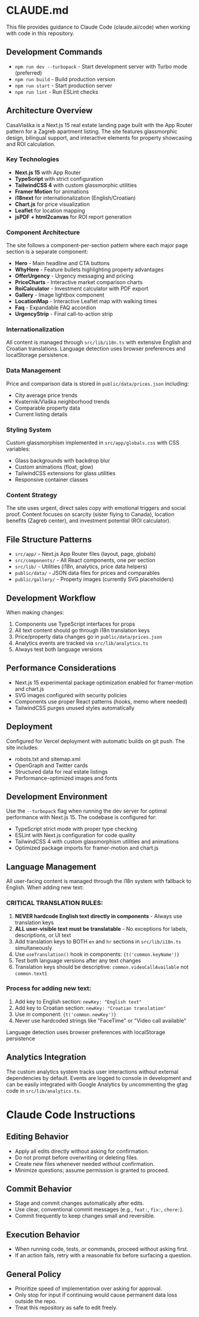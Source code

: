 # CLAUDE.md

This file provides guidance to Claude Code (claude.ai/code) when working with code in this repository.

## Development Commands

- `npm run dev --turbopack` - Start development server with Turbo mode (preferred)
- `npm run build` - Build production version
- `npm run start` - Start production server
- `npm run lint` - Run ESLint checks

## Architecture Overview

CasaVlaška is a Next.js 15 real estate landing page built with the App Router pattern for a Zagreb apartment listing. The site features glassmorphic design, bilingual support, and interactive elements for property showcasing and ROI calculation.

### Key Technologies

- **Next.js 15** with App Router
- **TypeScript** with strict configuration
- **TailwindCSS 4** with custom glassmorphic utilities
- **Framer Motion** for animations
- **i18next** for internationalization (English/Croatian)
- **Chart.js** for price visualization
- **Leaflet** for location mapping
- **jsPDF + html2canvas** for ROI report generation

### Component Architecture

The site follows a component-per-section pattern where each major page section is a separate component:

- **Hero** - Main headline and CTA buttons
- **WhyHere** - Feature bullets highlighting property advantages
- **OfferUrgency** - Urgency messaging and pricing
- **PriceCharts** - Interactive market comparison charts
- **RoiCalculator** - Investment calculator with PDF export
- **Gallery** - Image lightbox component
- **LocationMap** - Interactive Leaflet map with walking times
- **Faq** - Expandable FAQ accordion
- **UrgencyStrip** - Final call-to-action strip

### Internationalization

All content is managed through `src/lib/i18n.ts` with extensive English and Croatian translations. Language detection uses browser preferences and localStorage persistence.

### Data Management

Price and comparison data is stored in `public/data/prices.json` including:
- City average price trends
- Kvaternik/Vlaška neighborhood trends  
- Comparable property data
- Current listing details

### Styling System

Custom glassmorphism implemented in `src/app/globals.css` with CSS variables:
- Glass backgrounds with backdrop blur
- Custom animations (float, glow)
- TailwindCSS extensions for glass utilities
- Responsive container classes

### Content Strategy

The site uses urgent, direct sales copy with emotional triggers and social proof. Content focuses on scarcity (sister flying to Canada), location benefits (Zagreb center), and investment potential (ROI calculator).

## File Structure Patterns

- `src/app/` - Next.js App Router files (layout, page, globals)
- `src/components/` - All React components, one per section
- `src/lib/` - Utilities (i18n, analytics, price data helpers)
- `public/data/` - JSON data files for prices and comparables
- `public/gallery/` - Property images (currently SVG placeholders)

## Development Workflow

When making changes:
1. Components use TypeScript interfaces for props
2. All text content should go through i18n translation keys
3. Price/property data changes go in `public/data/prices.json`
4. Analytics events are tracked via `src/lib/analytics.ts`
5. Always test both language versions

## Performance Considerations

- Next.js 15 experimental package optimization enabled for framer-motion and chart.js
- SVG images configured with security policies
- Components use proper React patterns (hooks, memo where needed)
- TailwindCSS purges unused styles automatically

## Deployment

Configured for Vercel deployment with automatic builds on git push. The site includes:
- robots.txt and sitemap.xml
- OpenGraph and Twitter cards
- Structured data for real estate listings
- Performance-optimized images and fonts

## Development Environment

Use the `--turbopack` flag when running the dev server for optimal performance with Next.js 15. The codebase is configured for:
- TypeScript strict mode with proper type checking
- ESLint with Next.js configuration for code quality
- TailwindCSS 4 with custom glassmorphism utilities and animations
- Optimized package imports for framer-motion and chart.js

## Language Management

All user-facing content is managed through the i18n system with fallback to English. When adding new text:

### CRITICAL TRANSLATION RULES:
1. **NEVER hardcode English text directly in components** - Always use translation keys
2. **ALL user-visible text must be translatable** - No exceptions for labels, descriptions, or UI text
3. Add translation keys to BOTH `en` and `hr` sections in `src/lib/i18n.ts` simultaneously
4. Use `useTranslation()` hook in components: `{t('common.keyName')}`
5. Test both language versions after any text changes
6. Translation keys should be descriptive: `common.videoCallAvailable` not `common.text1`

### Process for adding new text:
1. Add key to English section: `newKey: "English text"`
2. Add key to Croatian section: `newKey: "Croatian translation"`  
3. Use in component: `{t('common.newKey')}`
4. Never use hardcoded strings like "FaceTime" or "Video call available"

Language detection uses browser preferences with localStorage persistence

## Analytics Integration

The custom analytics system tracks user interactions without external dependencies by default. Events are logged to console in development and can be easily integrated with Google Analytics by uncommenting the gtag code in `src/lib/analytics.ts`.

# Claude Code Instructions

## Editing Behavior
- Apply all edits directly without asking for confirmation.  
- Do not prompt before overwriting or deleting files.  
- Create new files whenever needed without confirmation.  
- Minimize questions; assume permission is granted to proceed.  

## Commit Behavior
- Stage and commit changes automatically after edits.  
- Use clear, conventional commit messages (e.g., `feat:`, `fix:`, `chore:`).  
- Commit frequently to keep changes small and reversible.  

## Execution Behavior
- When running code, tests, or commands, proceed without asking first.  
- If an action fails, retry with a reasonable fix before surfacing a question.  

## General Policy
- Prioritize speed of implementation over asking for approval.  
- Only stop for input if continuing would cause permanent data loss outside the repo.  
- Treat this repository as safe to edit freely.  